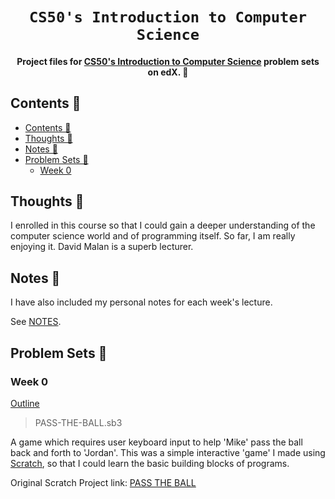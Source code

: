 <h1 align="center">
    <code>CS50's Introduction to Computer Science</code>
</h1>

<h4 align='center'>Project files for <a href="https://www.edx.org/course/introduction-computer-science-harvardx-cs50x">CS50's Introduction to Computer Science</a> problem sets on edX. 🏫</h4>

## Contents 📑

- [Contents 📑](#contents-)
- [Thoughts 💭](#thoughts-)
- [Notes 📝](#notes-)
- [Problem Sets 🧩](#problem-sets-)
  - [Week 0](#week-0)

## Thoughts 💭

I enrolled in this course so that I could gain a deeper understanding of the computer science world and of programming itself. So far, I am really enjoying it. David Malan is a superb lecturer.

## Notes 📝

I have also included my personal notes for each week's lecture.

See [NOTES](NOTES.md).

## Problem Sets 🧩

### Week 0

[Outline](https://cs50.harvard.edu/x/2021/psets/0/scratch/)

> PASS-THE-BALL.sb3

A game which requires user keyboard input to help 'Mike' pass the ball back and forth to 'Jordan'. This was a simple interactive 'game' I made using [Scratch](https://scratch.mit.edu/), so that I could learn the basic building blocks of programs.

Original Scratch Project link: [PASS THE BALL](https://scratch.mit.edu/projects/376641438)
